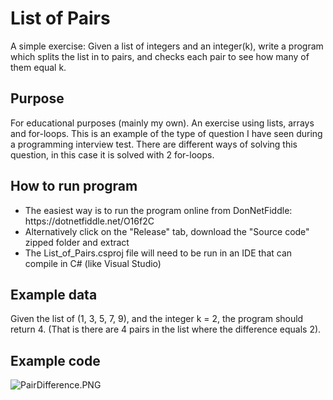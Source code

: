 # List of Pairs

A simple exercise: Given a list of integers and an integer(k), write a program which splits the list in to pairs, and checks each pair to see how many of them equal k.

## Purpose

For educational purposes (mainly my own). An exercise using lists, arrays and for-loops. This is an example of the type of question I have seen during a programming interview test. There are different ways of solving this question, in this case it is solved with 2 for-loops.

## How to run program

<ul>
  <li>The easiest way is to run the program online from DonNetFiddle: https://dotnetfiddle.net/O16f2C</li>
  <li>Alternatively click on the "Release" tab, download the "Source code" zipped folder and extract</li>
  <li>The List_of_Pairs.csproj file will need to be run in an IDE that can compile in C# (like Visual Studio)</li>
</ul>

## Example data

Given the list of (1, 3, 5, 7, 9), and the integer k = 2, the program should return 4.
(That is there are 4 pairs in the list where the difference equals 2). 

## Example code

![PairDifference.PNG](https://gamblepants.github.io/img/PairDifference.PNG)
